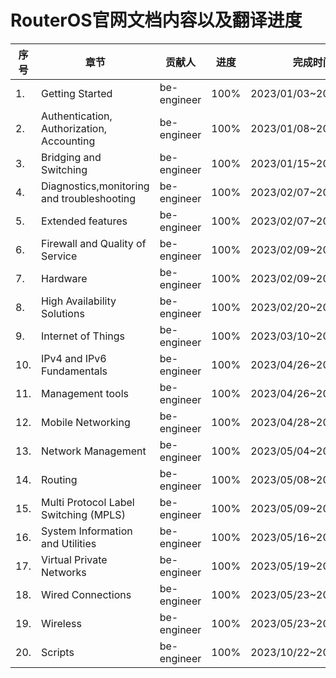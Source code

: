 <!--
 * @Author: be-engineer 41234995@qq.com
 * @Date: 2023-05-16 17:31:38
 * @LastEditors: be-engineer 41234995@qq.com
 * @LastEditTime: 2023-10-24 11:26:47
 * @FilePath: /MikroTik-doc-cn/source/translation.md
 * @Description: 这是默认设置,请设置`customMade`, 打开koroFileHeader查看配置 进行设置: https://github.com/OBKoro1/koro1FileHeader/wiki/%E9%85%8D%E7%BD%AE
-->
# RouterOS官网文档内容以及翻译进度

| 序号 | 章节                                        | 贡献人      | 进度 | 完成时间              |
| ---- | ------------------------------------------- | ----------- | ---- | --------------------- |
| 1.   | Getting Started                             | be-engineer | 100% | 2023/01/03~2023/01/08 |
| 2.   | Authentication,  Authorization,  Accounting | be-engineer | 100% | 2023/01/08~2023/01/15 |
| 3.   | Bridging and Switching                      | be-engineer | 100% | 2023/01/15~2023/02/07 |
| 4.   | Diagnostics,monitoring and troubleshooting  | be-engineer | 100% | 2023/02/07~2023/02/10 |
| 5.   | Extended features                           | be-engineer | 100% | 2023/02/07~2023/02/10 |
| 6.   | Firewall and Quality of Service             | be-engineer | 100% | 2023/02/09~2023/02/16 |
| 7.   | Hardware                                    | be-engineer | 100% | 2023/02/09~2023/02/16 |
| 8.   | High Availability Solutions                 | be-engineer | 100% | 2023/02/20~2023/03/06 |
| 9.   | Internet of Things                          | be-engineer | 100% | 2023/03/10~2023/04/26 |
| 10.  | IPv4 and IPv6 Fundamentals                  | be-engineer | 100% | 2023/04/26~2023/04/26 |
| 11.  | Management tools                            | be-engineer | 100% | 2023/04/26~2023/04/28 |
| 12.  | Mobile Networking                           | be-engineer | 100% | 2023/04/28~2023/04/28 |
| 13.  | Network Management                          | be-engineer | 100% | 2023/05/04~2023/05/05 |
| 14.  | Routing                                     | be-engineer | 100% | 2023/05/08~2023/05/12 |
| 15.  | Multi Protocol Label Switching (MPLS)       | be-engineer | 100% | 2023/05/09~2023/05/15 |
| 16.  | System Information and Utilities            | be-engineer | 100% | 2023/05/16~2023/05/19 |
| 17.  | Virtual Private Networks                    | be-engineer | 100% | 2023/05/19~2023/05/22 |
| 18.  | Wired Connections                           | be-engineer | 100% | 2023/05/23~2023/05/25 |
| 19.  | Wireless                                    | be-engineer | 100% | 2023/05/23~2023/05/29 |
| 20.  | Scripts                                     | be-engineer | 100% | 2023/10/22~2023/10/24 |
